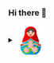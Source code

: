 ### Hi there 👋

<!--
**qiaohuang/qiaohuang** is a ✨ _special_ ✨ repository because its `README.md` (this file) appears on your GitHub profile.

Here are some ideas to get you started:

- 🔭 I’m currently working on ...
- 🌱 I’m currently learning ...
- 👯 I’m looking to collaborate on ...
- 🤔 I’m looking for help with ...
- 💬 Ask me about ...
- 📫 How to reach me: ...
- 😄 Pronouns: ...
- ⚡ Fun fact: ...
-->

<details>
  <summary><a href="#"><img valign="middle" width="60" src="https://raw.githubusercontent.com/qiaohuang/qiaohuang/main/matryoshka.png"/></a></summary>
  <details>
    <summary><a href="#"><img valign="middle" width="50" src="https://raw.githubusercontent.com/qiaohuang/qiaohuang/main/matryoshka.png"/></a></summary>
    <details>
      <summary><a href="#"><img valign="middle" width="40" src="https://raw.githubusercontent.com/qiaohuang/qiaohuang/main/matryoshka.png"/></a></summary>
      <details>
        <summary><a href="#"><img valign="middle" width="30" src="https://raw.githubusercontent.com/qiaohuang/qiaohuang/main/matryoshka.png"/></a></summary>
        <details>
          <summary><a href="#"><img valign="middle" width="20" src="https://raw.githubusercontent.com/qiaohuang/qiaohuang/main/matryoshka.png"/></a></summary>
          :octocat:	
        </details>
      </details>
    </details>
  </details>
</details>
